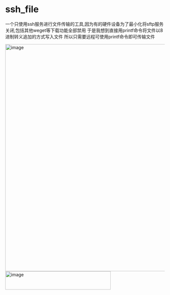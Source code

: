 # ssh_file
一个只使用ssh服务进行文件传输的工具,因为有的硬件设备为了最小化将sftp服务关闭,包括其他weget等下载功能全部禁用
于是我想到直接用printf命令将文件以8进制转义追加的方式写入文件
所以只需要远程可使用printf命令即可传输文件

<img width="844" height="717" alt="image" src="https://github.com/user-attachments/assets/8117b4e0-a877-406d-893d-9b8832ad09c5" />

<img width="333" height="58" alt="image" src="https://github.com/user-attachments/assets/df89a7ff-b386-456f-a919-408bb5b9ef3f" />



